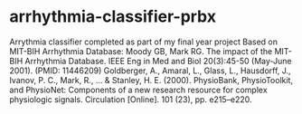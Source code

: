 # arrhythmia-classifier-prbx
Arrythmia classifier completed as part of my final year project
Based on MIT-BIH Arrhythmia Database:
Moody GB, Mark RG. The impact of the MIT-BIH Arrhythmia Database. IEEE Eng in Med and Biol 20(3):45-50 (May-June 2001). (PMID: 11446209)
Goldberger, A., Amaral, L., Glass, L., Hausdorff, J., Ivanov, P. C., Mark, R., ... & Stanley, H. E. (2000). PhysioBank, PhysioToolkit, and PhysioNet: Components of a new research resource for complex physiologic signals. Circulation [Online]. 101 (23), pp. e215–e220.

